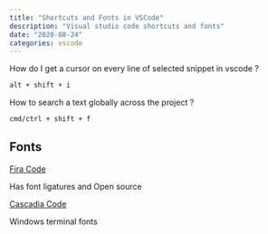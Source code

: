```yaml
---
title: "Shortcuts and Fonts in VSCode"
description: "Visual studio code shortcuts and fonts"
date: "2020-08-24"
categories: vscode
---
```


How do I get a cursor on every line of selected snippet in vscode ?

```markdown
alt + shift + i
```

How to search a text globally across the project ?

```markdown
cmd/ctrl + shift + f
```

## Fonts

[Fira Code](https://github.com/tonsky/FiraCode/wiki/VS-Code-Instructions)

Has font ligatures and Open source

[Cascadia Code](https://github.com/microsoft/cascadia-code/releases)

Windows terminal fonts
